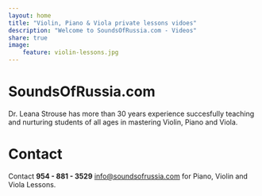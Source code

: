 ```yaml
---
layout: home
title: "Violin, Piano & Viola private lessons vidoes"
description: "Welcome to SoundsOfRussia.com - Videos"
share: true
image:
    feature: violin-lessons.jpg
---
```


# SoundsOfRussia.com

Dr. Leana Strouse has more than 30 years experience succesfully teaching and nurturing students of all ages in mastering Violin, Piano and Viola.

# Contact 

Contact **954 - 881 - 3529** info@soundsofrussia.com for Piano, Violin and Viola Lessons.
